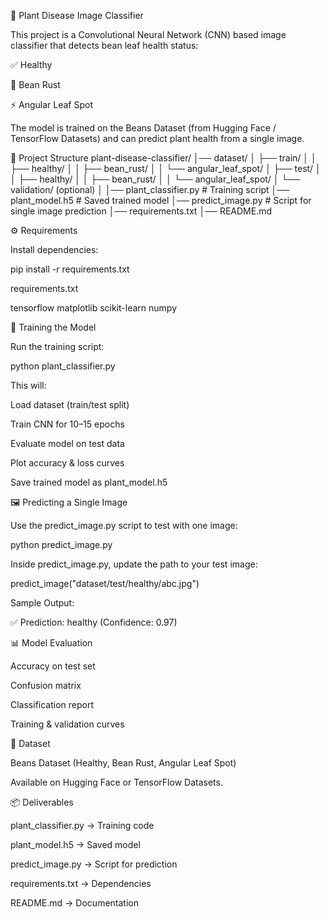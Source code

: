 🌱 Plant Disease Image Classifier

This project is a Convolutional Neural Network (CNN) based image classifier that detects bean leaf health status:

✅ Healthy

🍂 Bean Rust

⚡ Angular Leaf Spot

The model is trained on the Beans Dataset (from Hugging Face / TensorFlow Datasets) and can predict plant health from a single image.

📂 Project Structure
plant-disease-classifier/
│── dataset/
│   ├── train/
│   │   ├── healthy/
│   │   ├── bean_rust/
│   │   └── angular_leaf_spot/
│   ├── test/
│   │   ├── healthy/
│   │   ├── bean_rust/
│   │   └── angular_leaf_spot/
│   └── validation/   (optional)
│
│── plant_classifier.py   # Training script
│── plant_model.h5        # Saved trained model
│── predict_image.py      # Script for single image prediction
│── requirements.txt
│── README.md

⚙️ Requirements

Install dependencies:

pip install -r requirements.txt


requirements.txt

tensorflow
matplotlib
scikit-learn
numpy

🚀 Training the Model

Run the training script:

python plant_classifier.py


This will:

Load dataset (train/test split)

Train CNN for 10–15 epochs

Evaluate model on test data

Plot accuracy & loss curves

Save trained model as plant_model.h5

🖼️ Predicting a Single Image

Use the predict_image.py script to test with one image:

python predict_image.py


Inside predict_image.py, update the path to your test image:

predict_image("dataset/test/healthy/abc.jpg")


Sample Output:

✅ Prediction: healthy (Confidence: 0.97)

📊 Model Evaluation

Accuracy on test set

Confusion matrix

Classification report

Training & validation curves

📌 Dataset

Beans Dataset (Healthy, Bean Rust, Angular Leaf Spot)

Available on Hugging Face
 or TensorFlow Datasets.

📦 Deliverables

plant_classifier.py → Training code

plant_model.h5 → Saved model

predict_image.py → Script for prediction

requirements.txt → Dependencies

README.md → Documentation

